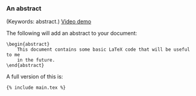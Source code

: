 ### An abstract

(Keywords: abstract.)
[Video demo](https://www.youtube.com/watch?v=AQP1lM7jWGY)

The following will add an abstract to your document:

```language-latex
\begin{abstract}
    This document contains some basic LaTeX code that will be useful to me
    in the future.
\end{abstract}
```

A full version of this is:

```language-latex
{% include main.tex %}
```
